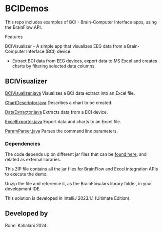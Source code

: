 # BCIDemos

This repo includes examples of BCI - Brain-Computer Interface apps, using the BrainFlow API.

Features

BCIVisualizer - A simple app that visualizes EEG data from a Brain-Computer Interface (BCI) device.
- Extract BCI data from EEG devices, export data to MS Excel and creates charts by filtering selected data columns.


## BCIVisualizer
[BCIVisualizer.java](src/org/example/bci/visualizer/BCIVisualizer.java)
Visualizes a BCI data extract into an Excel file.

[ChartDescriptor.java](src/org/example/bci/visualizer/ChartDescriptor.java)
Describes a chart to be created.

[DataExtractor.java](src/org/example/bci/visualizer/DataExtractor.java)
Extracts data from a BCI device.

[ExcelExporter.java](src/org/example/bci/visualizer/ExcelExporter.java)
Export data and charts to an Excel file.

[ParamParser.java](src/org/example/bci/visualizer/ParamParser.java)
Parses the command line parameters.


### Dependencies
The code depends up on different jar files that can be [found here](https://drive.google.com/file/d/124RQcCQjArB9xW4oa_1Qri9ljCv8JVuO/view?usp=drive_link), and related as external libraries.

This ZIP file contains all the jar files for BrainFlow and Excel integration APIs to execute the demo.

Unzip the file and reference it, as the BrainFlowJars library folder, in your development IDE.

This solution is developed in IntelliJ 2023.1.1 (Ultimate Edition).

## Developed by
Ronni Kahalani 2024.

